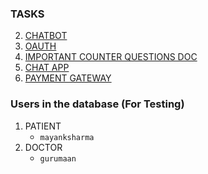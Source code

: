 ### TASKS
<!--1. [CT SCAN](https://www.kaggle.com/daenys2000/unet-segmentation)
    * [DATASET](https://www.kaggle.com/andrewmvd/covid19-ct-scans/code)
6. [XRAY CLASSIFIER ](https://medium.com/pytorch/image-similarity-search-in-pytorch-1a744cf3469)
3. Frontend
-->
2. [CHATBOT](https://medium.com/voice-tech-podcast/how-to-create-chatbot-using-rasa-82954e141ae7) 
3. [OAUTH](https://simpleisbetterthancomplex.com/tutorial/2016/10/24/how-to-add-social-login-to-django.html)
4. [IMPORTANT COUNTER QUESTIONS DOC]()
5. [CHAT APP](https://medium.com/@9cv9official/simple-chat-app-using-django-channel-ed5032b79b9c)
6. [PAYMENT GATEWAY](https://dev.to/iiits-iota/paytm-payment-gateway-integration-in-django-1657)


### Users in the database (For Testing)
1. PATIENT
      * `mayanksharma`
2. DOCTOR
      * `gurumaan`
